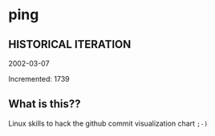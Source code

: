 # ping

## HISTORICAL ITERATION
2002-03-07

Incremented: 1739

## What is this?? 
Linux skills to hack the github commit visualization chart `;-)`
